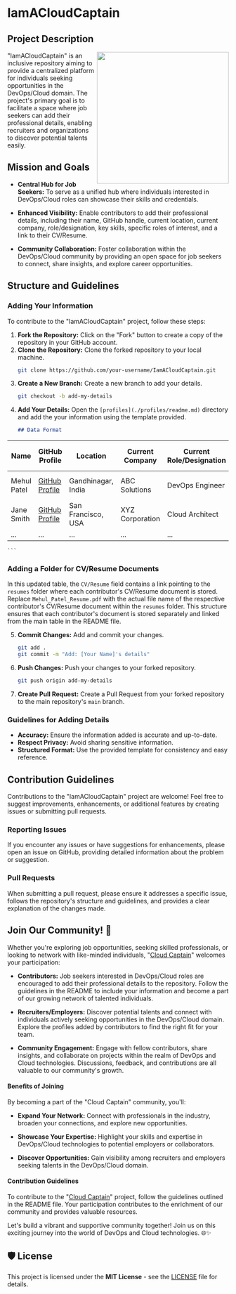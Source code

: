 # IamACloudCaptain

## Project Description

<img src="https://github.com/nomadicmehul/CloudCaptain/blob/main/Images/image.jpg" align="right" width="300">

"IamACloudCaptain" is an inclusive repository aiming to provide a centralized platform for individuals seeking opportunities in the DevOps/Cloud domain. The project's primary goal is to facilitate a space where job seekers can add their professional details, enabling recruiters and organizations to discover potential talents easily.

## Mission and Goals

- **Central Hub for Job Seekers:** To serve as a unified hub where individuals interested in DevOps/Cloud roles can showcase their skills and credentials.

- **Enhanced Visibility:** Enable contributors to add their professional details, including their name, GitHub handle, current location, current company, role/designation, key skills, specific roles of interest, and a link to their CV/Resume.

- **Community Collaboration:** Foster collaboration within the DevOps/Cloud community by providing an open space for job seekers to connect, share insights, and explore career opportunities.

## Structure and Guidelines

### Adding Your Information

To contribute to the "IamACloudCaptain" project, follow these steps:

1. **Fork the Repository:** Click on the "Fork" button to create a copy of the repository in your GitHub account.
2. **Clone the Repository:** Clone the forked repository to your local machine.
    ```bash
    git clone https://github.com/your-username/IamACloudCaptain.git
    ```
3. **Create a New Branch:** Create a new branch to add your details.
    ```bash
    git checkout -b add-my-details
    ```
4. **Add Your Details:** Open the `[profiles](./profiles/readme.md)` directory and add the your information using the template provided.
    ```markdown
    ## Data Format

| **Name**                         | **GitHub Profile**                                              | **Location**              | **Current Company**  | **Current Role/Designation** | **Skills Keywords**  | **Specific Roles of Interest**  | **CV/Resume**  |
|----------------------------------|------------------------------------------------------------------|---------------------------|-----------------------|------------------------------|----------------------|---------------------------------|----------------|
| Mehul Patel                         | [GitHub Profile](https://github.com/nomadicmehul/)                                          | Gandhinagar, India             | ABC Solutions         | DevOps Engineer              | AWS, Docker, Kubernetes | Cloud Architect                 | [CV/Resume](./resumes/Mehul_Patel_Resume.pdf) |
| Jane Smith                       | [GitHub Profile](link)                                          | San Francisco, USA        | XYZ Corporation        | Cloud Architect              | Azure, Terraform       | DevOps Engineer                 | [CV/Resume](link) |
| ...                              | ...                                                              | ...                       | ...                   | ...                          | ...                  | ...                             | ...              |

    ```
### Adding a Folder for CV/Resume Documents

In this updated table, the `CV/Resume` field contains a link pointing to the `resumes` folder where each contributor's CV/Resume document is stored. Replace `Mehul_Patel_Resume.pdf` with the actual file name of the respective contributor's CV/Resume document within the `resumes` folder. This structure ensures that each contributor's document is stored separately and linked from the main table in the README file.

5. **Commit Changes:** Add and commit your changes.
    ```bash
    git add .
    git commit -m "Add: [Your Name]'s details"
    ```
6. **Push Changes:** Push your changes to your forked repository.
    ```bash
    git push origin add-my-details
    ```
7. **Create Pull Request:** Create a Pull Request from your forked repository to the main repository's `main` branch.

### Guidelines for Adding Details

- **Accuracy:** Ensure the information added is accurate and up-to-date.
- **Respect Privacy:** Avoid sharing sensitive information.
- **Structured Format:** Use the provided template for consistency and easy reference.

## Contribution Guidelines

Contributions to the "IamACloudCaptain" project are welcome! Feel free to suggest improvements, enhancements, or additional features by creating issues or submitting pull requests.

### Reporting Issues

If you encounter any issues or have suggestions for enhancements, please open an issue on GitHub, providing detailed information about the problem or suggestion.

### Pull Requests

When submitting a pull request, please ensure it addresses a specific issue, follows the repository's structure and guidelines, and provides a clear explanation of the changes made.

## **Join Our Community!** 🚀

Whether you're exploring job opportunities, seeking skilled professionals, or looking to network with like-minded individuals, "[Cloud Captain](https://t.me/CloudCaptains)" welcomes your participation:

- **Contributors:** Job seekers interested in DevOps/Cloud roles are encouraged to add their professional details to the repository. Follow the guidelines in the README to include your information and become a part of our growing network of talented individuals.

- **Recruiters/Employers:** Discover potential talents and connect with individuals actively seeking opportunities in the DevOps/Cloud domain. Explore the profiles added by contributors to find the right fit for your team.

- **Community Engagement:** Engage with fellow contributors, share insights, and collaborate on projects within the realm of DevOps and Cloud technologies. Discussions, feedback, and contributions are all valuable to our community's growth.

#### Benefits of Joining

By becoming a part of the "Cloud Captain" community, you'll:

- **Expand Your Network:** Connect with professionals in the industry, broaden your connections, and explore new opportunities.

- **Showcase Your Expertise:** Highlight your skills and expertise in DevOps/Cloud technologies to potential employers or collaborators.

- **Discover Opportunities:** Gain visibility among recruiters and employers seeking talents in the DevOps/Cloud domain.

#### Contribution Guidelines

To contribute to the "[Cloud Captain](https://github.com/nomadicmehul/CloudCaptain)" project, follow the guidelines outlined in the README file. Your participation contributes to the enrichment of our community and provides valuable resources.

Let's build a vibrant and supportive community together! Join us on this exciting journey into the world of DevOps and Cloud technologies. 🌐✨

## 🛡️ License

This project is licensed under the **MIT License** - see the [LICENSE](LICENSE) file for details.

